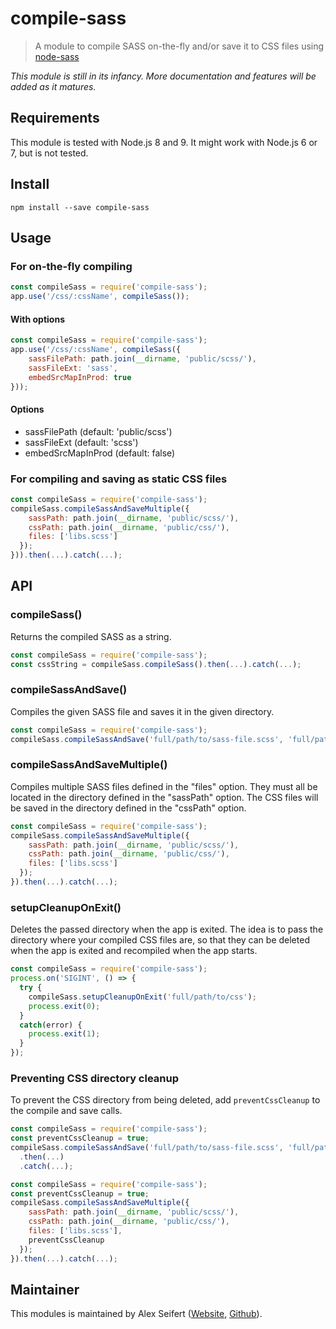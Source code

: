 # compile-sass

> A module to compile SASS on-the-fly and/or save it to CSS files using [node-sass](https://github.com/sass/node-sass)

*This module is still in its infancy. More documentation and features will be added as it matures.*

## Requirements

This module is tested with Node.js 8 and 9. It might work with Node.js 6 or 7, but is not tested.

## Install

```
npm install --save compile-sass
```

## Usage

### For on-the-fly compiling

```js
const compileSass = require('compile-sass');
app.use('/css/:cssName', compileSass());
```

#### With options

```js
const compileSass = require('compile-sass');
app.use('/css/:cssName', compileSass({
	sassFilePath: path.join(__dirname, 'public/scss/'),
	sassFileExt: 'sass',
	embedSrcMapInProd: true
}));
```

#### Options

- sassFilePath (default: 'public/scss')
- sassFileExt (default: 'scss')
- embedSrcMapInProd (default: false)


### For compiling and saving as static CSS files

```js
const compileSass = require('compile-sass');
compileSass.compileSassAndSaveMultiple({
    sassPath: path.join(__dirname, 'public/scss/'),
    cssPath: path.join(__dirname, 'public/css/'),
    files: ['libs.scss']
  });
})).then(...).catch(...);
```


## API

### compileSass()

Returns the compiled SASS as a string.

```js
const compileSass = require('compile-sass');
const cssString = compileSass.compileSass().then(...).catch(...);
```

### compileSassAndSave()

Compiles the given SASS file and saves it in the given directory.

```js
const compileSass = require('compile-sass');
compileSass.compileSassAndSave('full/path/to/sass-file.scss', 'full/path/to/css/').then(...).catch(...);
```


### compileSassAndSaveMultiple()

Compiles multiple SASS files defined in the "files" option. They must all be located in the directory defined in the "sassPath" option. The CSS files will be saved in the directory defined in the "cssPath" option.

```js
const compileSass = require('compile-sass');
compileSass.compileSassAndSaveMultiple({
    sassPath: path.join(__dirname, 'public/scss/'),
    cssPath: path.join(__dirname, 'public/css/'),
    files: ['libs.scss']
  });
}).then(...).catch(...);
```

### setupCleanupOnExit()

Deletes the passed directory when the app is exited. The idea is to pass the directory where your compiled CSS files are, so that they can be deleted when the app is exited and recompiled when the app starts.

```js
const compileSass = require('compile-sass');
process.on('SIGINT', () => {
  try {
    compileSass.setupCleanupOnExit('full/path/to/css');
    process.exit(0);
  }
  catch(error) {
    process.exit(1);
  }
});
```

### Preventing CSS directory cleanup

To prevent the CSS directory from being deleted, add `preventCssCleanup` to the compile and save calls.

```js
const compileSass = require('compile-sass');
const preventCssCleanup = true;
compileSass.compileSassAndSave('full/path/to/sass-file.scss', 'full/path/to/css/', preventCssCleanup)
  .then(...)
  .catch(...);
```

```js
const compileSass = require('compile-sass');
const preventCssCleanup = true;
compileSass.compileSassAndSaveMultiple({
    sassPath: path.join(__dirname, 'public/scss/'),
    cssPath: path.join(__dirname, 'public/css/'),
    files: ['libs.scss'],
    preventCssCleanup
  });
}).then(...).catch(...);
```

## Maintainer

This modules is maintained by Alex Seifert ([Website](https://www.alexseifert.com), [Github](https://github.com/eiskalteschatten)).
